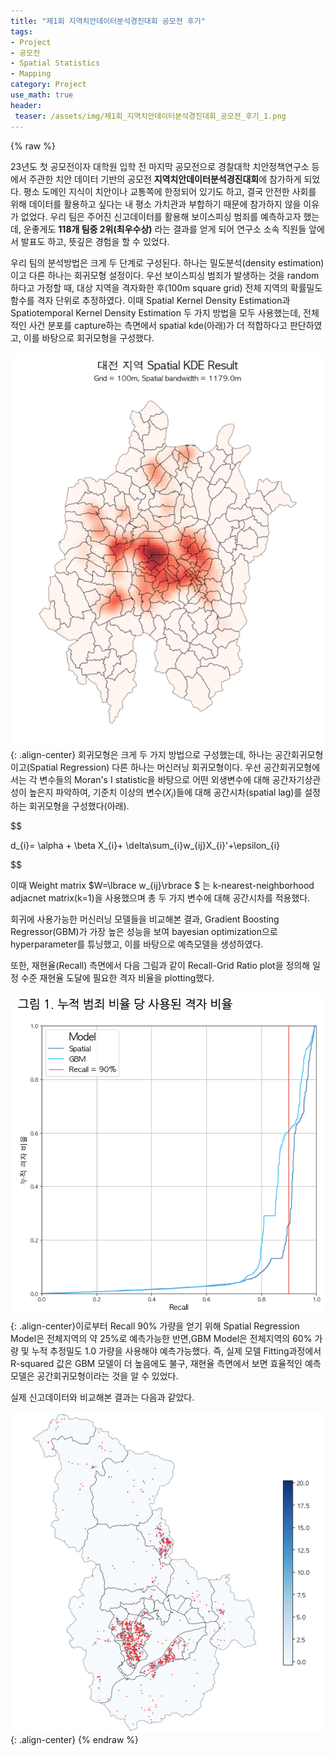 ```yaml
---
title: "제1회 지역치안데이터분석경진대회 공모전 후기"
tags:
- Project
- 공모전
- Spatial Statistics
- Mapping
category: Project
use_math: true
header: 
 teaser: /assets/img/제1회_지역치안데이터분석경진대회_공모전_후기_1.png
---
```

{% raw %}

23년도 첫 공모전이자 대학원 입학 전 마지막 공모전으로 경찰대학 치안정책연구소 등에서 주관한 치안 데이터 기반의 공모전 **지역치안데이터분석경진대회**에 참가하게 되었다. 평소 도메인 지식이 치안이나 교통쪽에 한정되어 있기도 하고, 결국 안전한 사회를 위해 데이터를 활용하고 싶다는 내 평소 가치관과 부합하기 때문에 참가하지 않을 이유가 없었다. 우리 팀은 주어진 신고데이터를 활용해 보이스피싱 범죄를 예측하고자 했는데, 운좋게도 **118개 팀중 2위(최우수상)** 라는 결과를 얻게 되어 연구소 소속 직원들 앞에서 발표도 하고, 뜻깊은 경험을 할 수 있었다.

우리 팀의 분석방법은 크게 두 단계로 구성된다. 하나는 밀도분석(density estimation)이고 다른 하나는 회귀모형 설정이다. 우선 보이스피싱 범죄가 발생하는 것을 random하다고 가정할 때, 대상 지역을 격자화한 후(100m square grid) 전체 지역의 확률밀도함수를 격자 단위로 추정하였다.
이때 Spatial Kernel Density Estimation과 Spatiotemporal Kernel Density Estimation 두 가지 방법을 모두 사용했는데, 전체적인 사건 분포를 capture하는 측면에서 spatial kde(아래)가 더 적합하다고 판단하였고, 이를 바탕으로 회귀모형을 구성했다.

![](/assets/img/제1회_지역치안데이터분석경진대회_공모전_후기_0.png){: .align-center}
회귀모형은 크게 두 가지 방법으로 구성했는데, 하나는 공간회귀모형이고(Spatial Regression) 다른 하나는 머신러닝 회귀모형이다. 우선 공간회귀모형에서는 각 변수들의 Moran's I statistic을 바탕으로 어떤 외생변수에 대해 공간자기상관성이 높은지 파악하여, 기준치 이상의 변수($X_{i}$)들에 대해 공간시차(spatial lag)를 설정하는 회귀모형을 구성했다(아래).

$$

d_{i}= \alpha + \beta X_{i}+ \delta\sum_{i}w_{ij}X_{i}'+\epsilon_{i}

$$

이때 Weight matrix $W=\lbrace w_{ij}\rbrace $ 는 k-nearest-neighborhood adjacnet matrix(k=1)을 사용했으며 총 두 가지 변수에 대해 공간시차를 적용했다. 

회귀에 사용가능한 머신러닝 모델들을 비교해본 결과, Gradient Boosting Regressor(GBM)가 가장 높은 성능을 보여 bayesian optimization으로 hyperparameter를 튜닝했고, 이를 바탕으로 예측모델을 생성하였다.

또한, 재현율(Recall) 측면에서 다음 그림과 같이 Recall-Grid Ratio plot을 정의해 일정 수준 재현율 도달에 필요한 격자 비율을 plotting했다.

![](/assets/img/제1회_지역치안데이터분석경진대회_공모전_후기_1.png){: .align-center}이로부터 Recall 90% 가량을 얻기 위해 Spatial Regression Model은 전체지역의 약 25%로 예측가능한 반면,GBM Model은 전체지역의 60% 가량 및 누적 추정밀도 1.0 가량을 사용해야 예측가능했다. 즉, 실제 모델 Fitting과정에서 R-squared 값은 GBM 모델이 더 높음에도 불구, 재현율 측면에서 보면 효율적인 예측 모델은 공간회귀모형이라는 것을 알 수 있었다.

실제 신고데이터와 비교해본 결과는 다음과 같았다.

![](/assets/img/제1회_지역치안데이터분석경진대회_공모전_후기_2.png){: .align-center}
{% endraw %}